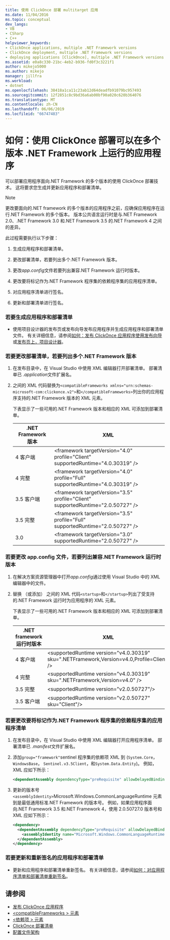 ```yaml
---
title: 使用 ClickOnce 部署 multitarget 应用
ms.date: 11/04/2016
ms.topic: conceptual
dev_langs:
- VB
- CSharp
- C++
helpviewer_keywords:
- ClickOnce applications, multiple .NET Framework versions
- ClickOnce deployment, multiple .NET Framework versions
- deploying applications [ClickOnce], multiple .NET Framework versions
ms.assetid: e0a8c330-21bc-4eb2-b936-fd0f3c3221f1
author: mikejo5000
ms.author: mikejo
manager: jillfra
ms.workload:
- dotnet
ms.openlocfilehash: 38418a1ca11c23ab12d64deadfb91079bc957493
ms.sourcegitcommit: 12f2851c8c9bd36a6ab00bf90a020c620b364076
ms.translationtype: MT
ms.contentlocale: zh-CN
ms.lasthandoff: 06/06/2019
ms.locfileid: "66747483"
---
```

# <a name="how-to-use-clickonce-to-deploy-applications-that-can-run-on-multiple-versions-of-the-net-framework"></a>如何：使用 ClickOnce 部署可以在多个版本 .NET Framework 上运行的应用程序
可以部署应用程序面向.NET Framework 的多个版本的使用 ClickOnce 部署技术。 这将要求您生成并更新应用程序和部署清单。

> [!NOTE]
> 更改要面向的.NET framework 的多个版本的应用程序之前，应确保应用程序在运行.NET Framework 的多个版本。 版本公共语言运行时是与.NET Framework 2.0、.NET Framework 3.0 和.NET Framework 3.5 的.NET Framework 4 之间的差异。

 此过程需要执行以下步骤：

1. 生成应用程序和部署清单。

2. 更改部署清单，若要列出多个.NET Framework 版本。

3. 更改*app.config*文件若要列出兼容.NET Framework 运行时版本。

4. 更改要将标记作为.NET Framework 程序集的依赖程序集的应用程序清单。

5. 对应用程序清单进行签名。

6. 更新和部署清单进行签名。

### <a name="to-generate-the-application-and-deployment-manifests"></a>若要生成应用程序和部署清单

- 使用项目设计器的发布页或发布向导发布应用程序并生成应用程序和部署清单文件。 有关详细信息，请参阅[如何：发布 ClickOnce 应用程序使用发布向导](../deployment/how-to-publish-a-clickonce-application-using-the-publish-wizard.md)或[发布页上，项目设计器](../ide/reference/publish-page-project-designer.md)。

### <a name="to-change-the-deployment-manifest-to-list-the-multiple-net-framework-versions"></a>若要更改部署清单，若要列出多个.NET Framework 版本

1. 在发布目录中，在 Visual Studio 中使用 XML 编辑器打开部署清单。 部署清单已 *.application*文件扩展名。

2. 之间的 XML 代码替换为`<compatibleFrameworks xmlns="urn:schemas-microsoft-com:clickonce.v2">`和`</compatibleFrameworks>`列出你的应用程序支持的.NET Framework 版本的 XML 元素。

     下表显示了一些可用的.NET Framework 版本和相应的 XML 可添加到部署清单。

    |.NET Framework 版本|XML|
    |----------------------------|---------|
    |4 客户端|\<framework targetVersion="4.0" profile="Client" supportedRuntime="4.0.30319" />|
    |4 完整|\<framework targetVersion="4.0" profile="Full" supportedRuntime="4.0.30319" />|
    |3.5 客户端|\<framework targetVersion="3.5" profile="Client" supportedRuntime="2.0.50727" />|
    |3.5 完整|\<framework targetVersion="3.5" profile="Full" supportedRuntime="2.0.50727" />|
    |3.0|\<framework targetVersion="3.0" supportedRuntime="2.0.50727" />|

### <a name="to-change-the-appconfig-file-to-list-the-compatible-net-framework-runtime-versions"></a>若要更改 app.config 文件，若要列出兼容.NET Framework 运行时版本

1. 在解决方案资源管理器中打开*app.config*通过使用 Visual Studio 中的 XML 编辑器中的文件。

2. 替换 （或添加） 之间的 XML 代码`<startup>`和`</startup>`列出了受支持的.NET Framework 运行时为应用程序的 XML 元素。

     下表显示了一些可用的.NET Framework 版本和相应的 XML 可添加到部署清单。

    |.NET framework 运行时版本|XML|
    |------------------------------------|---------|
    |4 客户端|\<supportedRuntime version="v4.0.30319" sku=".NETFramework,Version=v4.0,Profile=Client" />|
    |4 完整|\<supportedRuntime version="v4.0.30319" sku=".NETFramework,Version=v4.0" />|
    |3.5 完整|\<supportedRuntime version="v2.0.50727"/>|
    |3.5 客户端|\<supportedRuntime version="v2.0.50727" sku="Client"/>|

### <a name="to-change-the-application-manifest-to-mark-dependent-assemblies-as-net-framework-assemblies"></a>若要更改要将标记作为.NET Framework 程序集的依赖程序集的应用程序清单

1. 在发布目录中，在 Visual Studio 中使用 XML 编辑器打开应用程序清单。 部署清单已 *.manifest*文件扩展名。

2. 添加`group="framework"`sentinel 程序集的依赖项 XML 到 (`System.Core`， `WindowsBase`， `Sentinel.v3.5Client`，和`System.Data.Entity`)。 例如，XML 应如下所示：

   ```xml
   <dependentAssembly dependencyType="preRequisite" allowDelayedBinding="true" group="framework">
   ```

3. 更新的版本号`<assemblyIdentity>`Microsoft.Windows.CommonLanguageRuntime 元素到是最低通用标准.NET Framework 的版本号。 例如，如果应用程序面向.NET Framework 3.5 和.NET Framework 4，使用 2.0.50727.0 版本号和 XML 应如下所示：

   ```xml
   <dependency>
     <dependentAssembly dependencyType="preRequisite" allowDelayedBinding="true">
       <assemblyIdentity name="Microsoft.Windows.CommonLanguageRuntime" version="2.0.50727.0" />
     </dependentAssembly>
   </dependency>
   ```

### <a name="to-update-and-re-sign-the-application-and-deployment-manifests"></a>若要更新和重新签名的应用程序和部署清单

- 更新和应用程序和部署清单重新签名。 有关详细信息，请参阅[如何：对应用程序清单和部署清单重新签名](../deployment/how-to-re-sign-application-and-deployment-manifests.md)。

## <a name="see-also"></a>请参阅
- [发布 ClickOnce 应用程序](../deployment/publishing-clickonce-applications.md)
- [\<compatibleFrameworks > 元素](../deployment/compatibleframeworks-element-clickonce-deployment.md)
- [\<依赖项 > 元素](../deployment/dependency-element-clickonce-application.md)
- [ClickOnce 部署清单](../deployment/clickonce-deployment-manifest.md)
- [配置文件架构](/dotnet/framework/configure-apps/file-schema/index)
